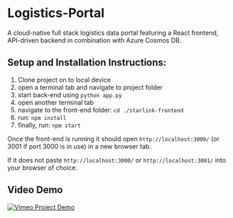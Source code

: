 # Logistics-Portal
A cloud-native full stack logistics data portal featuring a React frontend, API-driven backend in combination with Azure Cosmos DB.

## Setup and Installation Instructions: 
1. Clone project on to local device
2. open a terminal tab and navigate to project folder
3. start back-end using `python app.py`
4. open another terminal tab 
5. navigate to the front-end folder: `cd ./starlink-frontend`
6. run: `npm install`
7. finally, run: `npm start`

Once the front-end is running it should open `http://localhost:3000/` (or 3001 if port 3000 is in use) in a new browser tab.

If it does not paste `http://localhost:3000/` or `http://localhost:3001/` into your browser of choice.

## Video Demo
[![Vimeo Project Demo](https://i.vimeocdn.com/video/1106644498.webp)](https://vimeo.com/1106644498)

